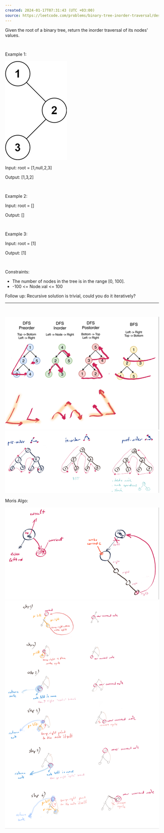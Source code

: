 ```yaml
---
created: 2024-01-17T07:31:43 (UTC +03:00)
source: https://leetcode.com/problems/binary-tree-inorder-traversal/description/?envType=study-plan-v2&envId=top-100-liked
---
```

Given the root of a binary tree, return the inorder traversal of its nodes' values.

 

Example 1:

![img.png](img.png)

Input: root = [1,null,2,3]

Output: [1,3,2]

 

Example 2:

Input: root = []

Output: []

 

Example 3:

Input: root = [1]

Output: [1]

 

Constraints:

* The number of nodes in the tree is in the range [0, 100].
* -100 <= Node.val <= 100

Follow up: Recursive solution is trivial, could you do it iteratively?

---

 

![img_1.png](img_1.png)
![img_2.png](img_2.png)

Moris Algo:

![img_3.png](img_3.png)
![img_4.png](img_4.png)
